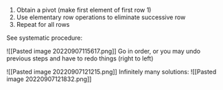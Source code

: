 1. Obtain a pivot (make first element of first row 1)
2. Use elementary row operations to eliminate successive row
3. Repeat for all rows

See systematic procedure:

![[Pasted image 20220907115617.png]]
Go in order, or you may undo previous steps and have to redo things (right to left)

![[Pasted image 20220907121215.png]]
Infinitely many solutions:
![[Pasted image 20220907121832.png]]

